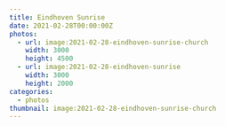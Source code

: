```yaml
---
title: Eindhoven Sunrise
date: 2021-02-28T00:00:00Z
photos:
  - url: image:2021-02-28-eindhoven-sunrise-church
    width: 3000
    height: 4500
  - url: image:2021-02-28-eindhoven-sunrise
    width: 3000
    height: 2000
categories:
  - photos
thumbnail: image:2021-02-28-eindhoven-sunrise-church
---
```


<style>
.fg-2021-02-28-eindhoven-sunrise {
  grid-template-columns: repeat(10, 1fr);
  grid-template-areas:
    "a a a b b b b b b b";
}

.fg-2021-02-28-eindhoven-sunrise > *:nth-child(1) { grid-area: a; }
.fg-2021-02-28-eindhoven-sunrise > *:nth-child(2) { grid-area: b; }
</style>
